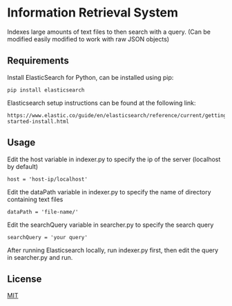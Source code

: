 # Information Retrieval System
Indexes large amounts of text files to then search with a query. (Can be modified easily modified to work with raw JSON objects)

## Requirements
Install ElasticSearch for Python, can be installed using pip:
```
pip install elasticsearch
```
Elasticsearch setup instructions can be found at the following link:
```
https://www.elastic.co/guide/en/elasticsearch/reference/current/getting-started-install.html
```
## Usage
Edit the host variable in indexer.py to specify the ip of the server (localhost by default)
```
host = 'host-ip/localhost'
```
Edit the dataPath variable in indexer.py to specify the name of directory containing text files
```
dataPath = 'file-name/'
```
Edit the searchQuery variable in searcher.py to specify the search query
```
searchQuery = 'your query'
```
After running Elasticsearch locally, run indexer.py first, then edit the query in searcher.py and run.
## License
[MIT](LICENSE)


